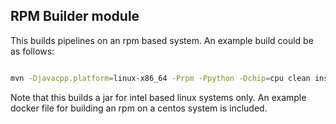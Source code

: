 RPM Builder module
------------------------------

This builds pipelines on an rpm based system.
An example build could be as follows:

```bash

mvn -Djavacpp.platform=linux-x86_64 -Prpm -Ppython -Dchip=cpu clean install -Dmaven.test.skip=true

```

Note that this builds a jar for intel based linux systems only.
An example docker file for building an rpm on a centos system is included.

